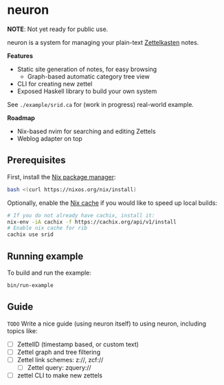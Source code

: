 # neuron

**NOTE**: Not yet ready for public use.

neuron is a system for managing your plain-text [Zettelkasten](https://writingcooperative.com/zettelkasten-how-one-german-scholar-was-so-freakishly-productive-997e4e0ca125) notes. 

**Features**

- Static site generation of notes, for easy browsing
  - Graph-based automatic category tree view
- CLI for creating new zettel
- Exposed Haskell library to build your own system

See `./example/srid.ca` for (work in progress) real-world example.

**Roadmap**

- Nix-based nvim for searching and editing Zettels
- Weblog adapter on top

## Prerequisites

First, install the [Nix package manager](https://nixos.org/nix/):

``` bash
bash <(curl https://nixos.org/nix/install)
```

Optionally, enable the [Nix cache](https://srid.cachix.org/) if you would like to speed up local builds:

``` bash
# If you do not already have cachix, install it:
nix-env -iA cachix -f https://cachix.org/api/v1/install
# Enable nix cache for rib
cachix use srid
```

## Running example

To build and run the example:

```bash
bin/run-example
```

## Guide

`TODO` Write a nice guide (using neuron itself) to using neuron, including topics like:

- [ ] ZettelID (timestamp based, or custom text)
- [ ] Zettel graph and tree filtering
- [ ] Zettel link schemes: z://, zcf://
  - [ ] Zettel query: zquery://
- [ ] zettel CLI to make new zettels

